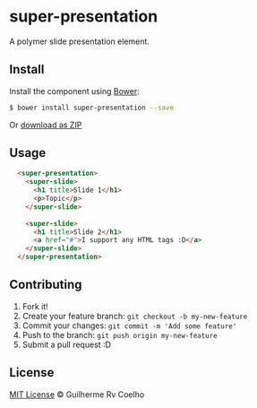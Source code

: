 # super-presentation

A polymer slide presentation element.

## Install

Install the component using [Bower](http://bower.io/):

```sh
$ bower install super-presentation --save
```

Or [download as ZIP](https://github.com/grvcoelho/super-presentation/archive/master.zip)

## Usage

```html
  <super-presentation>
    <super-slide>
      <h1 title>Slide 1</h1>
      <p>Topic</p>
    </super-slide>
    
    <super-slide>
      <h1 title>Slide 2</h1>
      <a href="#">I support any HTML tags :D</a>
    </super-slide>
  </super-presentation>
```

## Contributing

1. Fork it!
2. Create your feature branch: `git checkout -b my-new-feature`
3. Commit your changes: `git commit -m 'Add some feature'`
4. Push to the branch: `git push origin my-new-feature`
5. Submit a pull request :D

## License

[MIT License](http://grvcoelho.mit-license.org/) © Guilherme Rv Coelho
